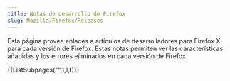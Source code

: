 ```yaml
---
title: Notas de desarrollo de Firefox
slug: Mozilla/Firefox/Releases
---
```


Esta página provee enlaces a artículos de desarrolladores para Firefox X para cada versión de Firefox. Estas notas permiten ver las características añadidas y los errores eliminados en cada versión de Firefox.

{{ListSubpages("",1,1,1)}}
